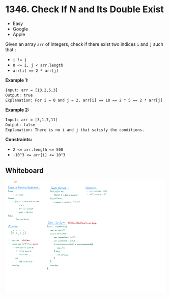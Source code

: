 # 1346. Check If N and Its Double Exist
- Easy
- Google
- Apple

Given an array `arr` of integers, check if there exist two indices `i` and `j`
such that :
- `i != j`
- `0 <= i, j < arr.length`
- `arr[i] == 2 * arr[j]`

**Example 1:**
```
Input: arr = [10,2,5,3]
Output: true
Explanation: For i = 0 and j = 2, arr[i] == 10 == 2 * 5 == 2 * arr[j]
```

**Example 2:**
```
Input: arr = [3,1,7,11]
Output: false
Explanation: There is no i and j that satisfy the conditions.
```

**Constraints:**
- `2 <= arr.length <= 500`
- `-10^3 <= arr[i] <= 10^3`

## Whiteboard
![Whiteboard Image 01][whiteboard-image-01]

<!-- Refs -->
[whiteboard-image-01]: whiteboard-01.jpg

